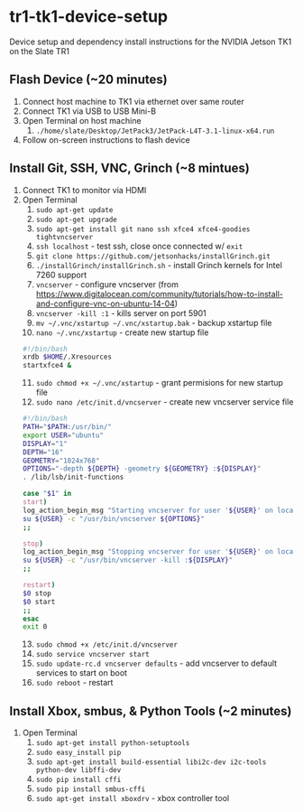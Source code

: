 # tr1-tk1-device-setup
Device setup and dependency install instructions for the NVIDIA Jetson TK1 on the Slate TR1

## Flash Device (~20 minutes)
1. Connect host machine to TK1 via ethernet over same router
2. Connect TK1 via USB to USB Mini-B
3. Open Terminal on host machine
    1. `./home/slate/Desktop/JetPack3/JetPack-L4T-3.1-linux-x64.run`
4. Follow on-screen instructions to flash device

## Install Git, SSH, VNC, Grinch (~8 mintues)
1. Connect TK1 to monitor via HDMI
2. Open Terminal
    1. `sudo apt-get update`
    2. `sudo apt-get upgrade`
    3. `sudo apt-get install git nano ssh xfce4 xfce4-goodies tightvncserver`
    4. `ssh localhost` - test ssh, close once connected w/ `exit`
    5. `git clone https://github.com/jetsonhacks/installGrinch.git`
    6. `./installGrinch/installGrinch.sh` - install Grinch kernels for Intel 7260 support
    7. `vncserver` - configure vncserver (from https://www.digitalocean.com/community/tutorials/how-to-install-and-configure-vnc-on-ubuntu-14-04)
    8. `vncserver -kill :1` - kills server on port 5901
    9. `mv ~/.vnc/xstartup ~/.vnc/xstartup.bak` - backup xstartup file
    10. `nano ~/.vnc/xstartup` - create new startup file
    ```bash
    #!/bin/bash
    xrdb $HOME/.Xresources
    startxfce4 &
    ```
    11. `sudo chmod +x ~/.vnc/xstartup` - grant permisions for new startup file
    12. `sudo nano /etc/init.d/vncserver` - create new vncserver service file
    ```bash
    #!/bin/bash
    PATH="$PATH:/usr/bin/"
    export USER="ubuntu"
    DISPLAY="1"
    DEPTH="16"
    GEOMETRY="1024x768"
    OPTIONS="-depth ${DEPTH} -geometry ${GEOMETRY} :${DISPLAY}"
    . /lib/lsb/init-functions

    case "$1" in
    start)
    log_action_begin_msg "Starting vncserver for user '${USER}' on localhost:${DISPLAY}"
    su ${USER} -c "/usr/bin/vncserver ${OPTIONS}"
    ;;

    stop)
    log_action_begin_msg "Stopping vncserver for user '${USER}' on localhost:${DISPLAY}"
    su ${USER} -c "/usr/bin/vncserver -kill :${DISPLAY}"
    ;;

    restart)
    $0 stop
    $0 start
    ;;
    esac
    exit 0
    ```
    13. `sudo chmod +x /etc/init.d/vncserver`
    14. `sudo service vncserver start`
    15. `sudo update-rc.d vncserver defaults` - add vncserver to default services to start on boot
    16. `sudo reboot` - restart

## Install Xbox, smbus, & Python Tools (~2 minutes)
1. Open Terminal
    1. `sudo apt-get install python-setuptools`
    2. `sudo easy_install pip`
    3. `sudo apt-get install build-essential libi2c-dev i2c-tools python-dev libffi-dev`
    4. `sudo pip install cffi`
    5. `sudo pip install smbus-cffi`
    6. `sudo apt-get install xboxdrv` - xbox controller tool
